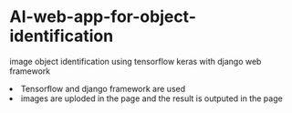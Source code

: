 # AI-web-app-for-object-identification
image object identification using tensorflow keras with django web framework
<li>Tensorflow and django framework are used</li>
<li>images are uploded in the page and the result is outputed in the page</li>
